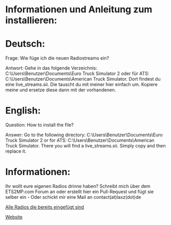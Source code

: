 Informationen und Anleitung zum installieren:
=============


Deutsch:
==============

Frage: Wie füge ich die neuen Radiostreams ein?

Antwort: Gehe in das folgende Verzeichnis: C:\Users\Benutzer\Documents\Euro Truck Simulator 2 oder für ATS: C:\Users\Benutzer\Documents\American Truck Simulator.
Dort findest du eine live_streams.sii. Die tauscht du mit meiner hier einfach um. Kopiere meine und ersetze diese dann mit der vorhandenen.



English:
=====

Question: How to install the file?

Answer: Go to the following directory: C:\Users\Benutzer\Documents\Euro Truck Simulator 2 or for ATS: C:\Users\Benutzer\Documents\American Truck Simulator.
There you will find a live_streams.sii. Simply copy and then replace it.



Informationen:
=====

Ihr wollt eure eigenen Radios drinne haben? Schreibt mich über dem ETS2MP.com Forum an oder erstellt hier ein Pull-Request und fügt sie selber ein - Oder schickt mir eine Mail an contact(at)laxz(dot)de

[Alle Radios die bereits eingefügt sind](https://github.com/LaxZ/Radiostreams-ETS2/blob/master/AlleRadios.txt)

[Website](http://laxz.de/ets2radiostreams)

